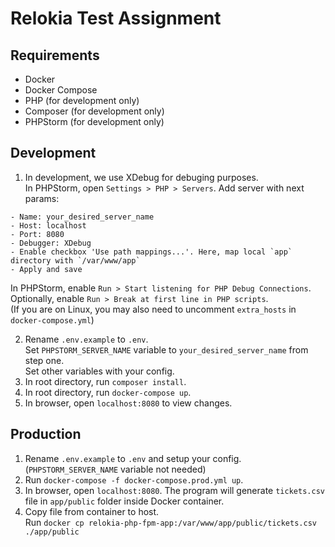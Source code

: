 # Relokia Test Assignment

## Requirements
- Docker
- Docker Compose
- PHP (for development only)
- Composer (for development only)
- PHPStorm (for development only)

## Development
1. In development, we use XDebug for debuging purposes.  
In PHPStorm, open `Settings > PHP > Servers`.
Add server with next params:
```
- Name: your_desired_server_name
- Host: localhost
- Port: 8080
- Debugger: XDebug
- Enable checkbox 'Use path mappings...'. Here, map local `app` directory with `/var/www/app`
- Apply and save  
```
In PHPStorm, enable `Run > Start listening for PHP Debug Connections`.  
Optionally, enable `Run > Break at first line in PHP scripts`.  
(If you are on Linux, you may also need to uncomment `extra_hosts` in `docker-compose.yml`)  

2. Rename `.env.example` to `.env`.  
Set `PHPSTORM_SERVER_NAME` variable to `your_desired_server_name` from step one.  
Set other variables with your config.
3. In root directory, run `composer install`.
4. In root directory, run `docker-compose up`.
5. In browser, open `localhost:8080` to view changes.

## Production
1. Rename `.env.example` to `.env` and setup your config. (`PHPSTORM_SERVER_NAME` variable not needed)
2. Run `docker-compose -f docker-compose.prod.yml up`.
3. In browser, open `localhost:8080`. The program will generate `tickets.csv` file in `app/public` folder inside Docker container.
4. Copy file from container to host.  
Run `docker cp relokia-php-fpm-app:/var/www/app/public/tickets.csv ./app/public`
